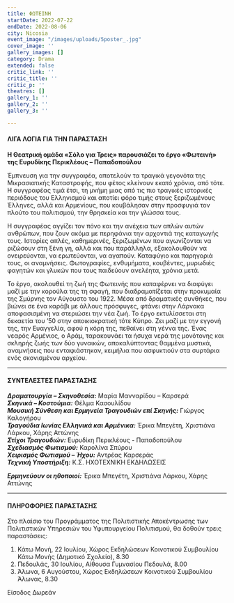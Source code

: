 ```yaml
---
title: ΦΩΤΕΙΝΗ
startDate: 2022-07-22
endDate: 2022-08-06
city: Nicosia
event_image: "/images/uploads/5poster_.jpg"
cover_image: ''
gallery_images: []
category: Drama
extended: false
critic_link: ''
critic_title: ''
critic_p: ''
theatres: []
gallery_1: ''
gallery_2: ''
gallery_3: ''

---
```

#### ΛΙΓΑ ΛΟΓΙΑ ΓΙΑ ΤΗΝ ΠΑΡΑΣΤΑΣΗ

**Η Θεατρική ομάδα «Σόλο για Τρεις» παρουσιάζει το έργο «Φωτεινή» της Ευρυδίκης Περικλέους – Παπαδοπούλου**

Έμπνευση για την συγγραφέα, αποτελούν τα τραγικά γεγονότα της Μικρασιατικής Καταστροφής, που φέτος κλείνουν εκατό χρόνια, από τότε. Η συγγραφέας τιμά έτσι, τη μνήμη μιας από τις πιο τραγικές ιστορικές περιόδους του Ελληνισμού και αποτίει φόρο τιμής στους ξεριζωμένους Έλληνες, αλλά και Αρμενίους, που κουβάλησαν στην προσφυγιά τον πλούτο του πολιτισμού, την θρησκεία και την γλώσσα τους.

Η συγγραφέας αγγίζει τον πόνο και την ανέχεια των απλών αυτών ανθρώπων, που ζουν ακόμα με περηφάνια την αρχοντιά της καταγωγής τους. Ιστορίες απλές, καθημερινές, ξεριζωμένων που αγωνίζονται να ριζώσουν στη ξένη γη, αλλά και που παράλληλα, εξακολουθούν να ονειρεύονται, να ερωτεύονται, να αγαπούν. Καταφύγιο και παρηγοριά τους, οι αναμνήσεις. Φωτογραφίες, ενθυμήματα, κουβέντες, μυρωδιές φαγητών και γλυκών που τους παιδεύουν ανελέητα, χρόνια μετά.

Το έργο, ακολουθεί τη ζωή της Φωτεινής που καταφέρνει να διαφύγει μαζί με την κορούλα της τη σφαγή, που διαδραματίζεται στην προκυμαία της Σμύρνης τον Αύγουστο του 1922. Μέσα από δραματικές συνθήκες, που βιώνει σε ένα καράβι με άλλους πρόσφυγες, φτάνει στην Λάρνακα αποφασισμένη να στεριώσει την νέα ζωή. Το έργο εκτυλίσσεται στη δεκαετία του ’50 στην αποικιοκρατική τότε Κύπρο. Ζει μαζί με την εγγονή της, την Ευαγγελία, αφού η κόρη της, πεθαίνει στη γέννα της. Ένας νεαρός Αρμένιος, ο Αράμ, ταρακουνάει τα ήσυχα νερά της μονότονης και σκληρής ζωής των δύο γυναικών, αποκαλύπτοντας θαμμένα μυστικά, αναμνήσεις που ενταφιάστηκαν, κειμήλια που ασφυκτιούν στα συρτάρια ενός σκονισμένου αρχείου.

***

#### ΣΥΝΤΕΛΕΣΤΕΣ ΠΑΡΑΣΤΑΣΗΣ

**_Δραματουργία – Σκηνοθεσία:_** Μαρία Μανναρίδου – Καρσερά  
**_Σκηνικά – Κοστούμια:_** Θέλμα Κασουλίδου  
**_Μουσική Σύνθεση και Ερμηνεία Τραγουδιών επί Σκηνής:_** Γιώργος Καλογήρου  
**_Τραγούδια Ιωνίας Ελληνικά και Αρμένικα:_** Έρικα Μπεγέτη, Χριστιάνα Λάρκου, Χάρης Αττώνης  
**_Στίχοι Τραγουδιών:_** Ευρυδίκη Περικλέους - Παπαδοπούλου  
**_Σχεδιασμός Φωτισμού:_** Καρολίνα Σπύρου  
**_Χειρισμός Φωτισμού – Ήχου:_** Αντρέας Καρσεράς  
**_Τεχνική Υποστήριξη:_** Κ.Σ. ΗΧΟΤΕΧΝΙΚΗ ΕΚΔΗΛΩΣΕΙΣ

**_Ερμηνεύουν οι ηθοποιοί:_** Έρικα Μπεγέτη, Χριστιάνα Λάρκου, Χάρης Αττώνης

***

#### ΠΛΗΡΟΦΟΡΙΕΣ ΠΑΡΑΣΤΑΣΗΣ

Στο πλαίσιο του Προγράμματος της Πολιτιστικής Αποκέντρωσης των Πολιτιστικών Υπηρεσιών του Υφυπουργείου Πολιτισμού, θα δοθούν τρεις παραστάσεις:

1. Κάτω Μονή, 22 Ιουλίου, Χώρος Εκδηλώσεων Κοινοτικού Συμβουλίου Κάτω Μονής (Δημοτικό Σχολείο), 8.30
2. Πεδουλάς, 30 Ιουλίου, Αίθουσα Γυμνασίου Πεδουλά, 8.00
3. Άλωνα, 6 Αυγούστου, Χώρος Εκδηλώσεων Κοινοτικού Συμβουλίου Άλωνας, 8.30

Είσοδος Δωρεάν